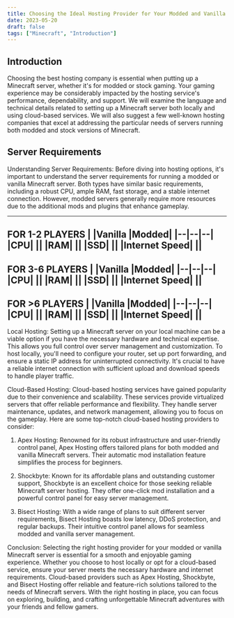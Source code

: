 ```yaml
---
title: Choosing the Ideal Hosting Provider for Your Modded and Vanilla Minecraft Server
date: 2023-05-20
draft: false
tags: ["Minecraft", "Introduction"]
---
```


## Introduction

Choosing the best hosting company is essential when putting up a Minecraft server, whether it's for modded or stock gaming. Your gaming experience may be considerably impacted by the hosting service's performance, dependability, and support.  We will examine the language and technical details related to setting up a Minecraft server both locally and using cloud-based services. We will also suggest a few well-known hosting companies that excel at addressing the particular needs of servers running both modded and stock versions of Minecraft.
## Server Requirements
Understanding Server Requirements: Before diving into hosting options, it's important to understand the server requirements for running a modded or vanilla Minecraft server. Both types have similar basic requirements, including a robust CPU, ample RAM, fast storage, and a stable internet connection. However, modded servers generally require more resources due to the additional mods and plugins that enhance gameplay.

---
**FOR 1-2 PLAYERS**
|  |Vanilla |Modded|
|--|--|--|
|CPU|  ||
|RAM|  ||
|SSD|  ||
|Internet Speed|  ||
---
**FOR 3-6 PLAYERS**
|  |Vanilla |Modded|
|--|--|--|
|CPU|  ||
|RAM|  ||
|SSD|  ||
|Internet Speed|  ||
---
**FOR >6 PLAYERS**
|  |Vanilla |Modded|
|--|--|--|
|CPU|  ||
|RAM|  ||
|SSD|  ||
|Internet Speed|  ||
---




Local Hosting: Setting up a Minecraft server on your local machine can be a viable option if you have the necessary hardware and technical expertise. This allows you full control over server management and customization. To host locally, you'll need to configure your router, set up port forwarding, and ensure a static IP address for uninterrupted connectivity. It's crucial to have a reliable internet connection with sufficient upload and download speeds to handle player traffic.

Cloud-Based Hosting: Cloud-based hosting services have gained popularity due to their convenience and scalability. These services provide virtualized servers that offer reliable performance and flexibility. They handle server maintenance, updates, and network management, allowing you to focus on the gameplay. Here are some top-notch cloud-based hosting providers to consider:

1.  Apex Hosting: Renowned for its robust infrastructure and user-friendly control panel, Apex Hosting offers tailored plans for both modded and vanilla Minecraft servers. Their automatic mod installation feature simplifies the process for beginners.
    
2.  Shockbyte: Known for its affordable plans and outstanding customer support, Shockbyte is an excellent choice for those seeking reliable Minecraft server hosting. They offer one-click mod installation and a powerful control panel for easy server management.
    
3.  Bisect Hosting: With a wide range of plans to suit different server requirements, Bisect Hosting boasts low latency, DDoS protection, and regular backups. Their intuitive control panel allows for seamless modded and vanilla server management.
    

Conclusion: Selecting the right hosting provider for your modded or vanilla Minecraft server is essential for a smooth and enjoyable gaming experience. Whether you choose to host locally or opt for a cloud-based service, ensure your server meets the necessary hardware and internet requirements. Cloud-based providers such as Apex Hosting, Shockbyte, and Bisect Hosting offer reliable and feature-rich solutions tailored to the needs of Minecraft servers. With the right hosting in place, you can focus on exploring, building, and crafting unforgettable Minecraft adventures with your friends and fellow gamers.

